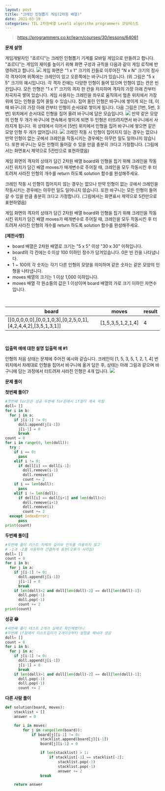```yaml
---
layout: post
title: "크레인 인형뽑기 게임(2차원 배열)"
date: 2021-03-19
categories: TIL 2차원배열 Level1 algorithm programmers 코딩테스트
---
```


> https://programmers.co.kr/learn/courses/30/lessons/64061

**문제 설명**

게임개발자인 "죠르디"는 크레인 인형뽑기 기계를 모바일 게임으로 만들려고 합니다.
"죠르디"는 게임의 재미를 높이기 위해 화면 구성과 규칙을 다음과 같이 게임 로직에 반영하려고 합니다.
![](https://images.velog.io/images/action2thefuture/post/d0a21a47-4f54-465f-ae59-dd410a5bbdb3/1.png)
게임 화면은 "1 x 1" 크기의 칸들로 이루어진 "N x N" 크기의 정사각 격자이며 위쪽에는 크레인이 있고 오른쪽에는 바구니가 있습니다. (위 그림은 "5 x 5" 크기의 예시입니다). 각 격자 칸에는 다양한 인형이 들어 있으며 인형이 없는 칸은 빈칸입니다. 모든 인형은 "1 x 1" 크기의 격자 한 칸을 차지하며 격자의 가장 아래 칸부터 차곡차곡 쌓여 있습니다. 게임 사용자는 크레인을 좌우로 움직여서 멈춘 위치에서 가장 위에 있는 인형을 집어 올릴 수 있습니다. 집어 올린 인형은 바구니에 쌓이게 되는 데, 이때 바구니의 가장 아래 칸부터 인형이 순서대로 쌓이게 됩니다. 다음 그림은 [1번, 5번, 3번] 위치에서 순서대로 인형을 집어 올려 바구니에 담은 모습입니다.
![](https://images.velog.io/images/action2thefuture/post/3471018a-cc17-42d5-98ad-6eb5992bfabb/2.png)
만약 같은 모양의 인형 두 개가 바구니에 연속해서 쌓이게 되면 두 인형은 터뜨려지면서 바구니에서 사라지게 됩니다. 위 상태에서 이어서 [5번] 위치에서 인형을 집어 바구니에 쌓으면 같은 모양 인형 두 개가 없어집니다.
![](https://images.velog.io/images/action2thefuture/post/eac01ccc-db03-4de4-8496-81f1c9ff9868/3.gif)
크레인 작동 시 인형이 집어지지 않는 경우는 없으나 만약 인형이 없는 곳에서 크레인을 작동시키는 경우에는 아무런 일도 일어나지 않습니다. 또한 바구니는 모든 인형이 들어갈 수 있을 만큼 충분히 크다고 가정합니다. (그림에서는 화면표시 제약으로 5칸만으로 표현하였음)

게임 화면의 격자의 상태가 담긴 2차원 배열 board와 인형을 집기 위해 크레인을 작동시킨 위치가 담긴 배열 moves가 매개변수로 주어질 때, 크레인을 모두 작동시킨 후 터트려져 사라진 인형의 개수를 return 하도록 solution 함수를 완성해주세요.

크레인 작동 시 인형이 집어지지 않는 경우는 없으나 만약 인형이 없는 곳에서 크레인을 작동시키는 경우에는 아무런 일도 일어나지 않습니다. 또한 바구니는 모든 인형이 들어갈 수 있을 만큼 충분히 크다고 가정합니다. (그림에서는 화면표시 제약으로 5칸만으로 표현하였음)

게임 화면의 격자의 상태가 담긴 2차원 배열 board와 인형을 집기 위해 크레인을 작동시킨 위치가 담긴 배열 moves가 매개변수로 주어질 때, 크레인을 모두 작동시킨 후 터트려져 사라진 인형의 개수를 return 하도록 solution 함수를 완성해주세요.

**[제한사항]**

- board 배열은 2차원 배열로 크기는 "5 x 5" 이상 "30 x 30" 이하입니다.
- board의 각 칸에는 0 이상 100 이하인 정수가 담겨있습니다.
  0은 빈 칸을 나타냅니다.
- 1 ~ 100의 각 숫자는 각기 다른 인형의 모양을 의미하며 같은 숫자는 같은 모양의 인형을 나타냅니다.
- moves 배열의 크기는 1 이상 1,000 이하입니다.
- moves 배열 각 원소들의 값은 1 이상이며 board 배열의 가로 크기 이하인 자연수입니다.

<br>

| board                                                         | moves             | result |
| ------------------------------------------------------------- | ----------------- | ------ |
| [[0,0,0,0,0],[0,0,1,0,3],[0,2,5,0,1],[4,2,4,4,2],[3,5,1,3,1]] | [1,5,3,5,1,2,1,4] | 4      |

<br>

**입출력 예에 대한 설명**
**입출력 예 #1**

인형의 처음 상태는 문제에 주어진 예시와 같습니다. 크레인이 [1, 5, 3, 5, 1, 2, 1, 4] 번 위치에서 차례대로 인형을 집어서 바구니에 옮겨 담은 후, 상태는 아래 그림과 같으며 바구니에 담는 과정에서 터트려져 사라진 인형은 4개 입니다.
![](https://images.velog.io/images/action2thefuture/post/7cdf0f24-9521-4207-8650-4207e84a174f/4.jpg)

**문제 풀이**

**첫번째 풀이❔**

```python
#첫번째 for문은 성공 두번째 for문에서 if절이 계속 막힘
doll= []
for i in b:
  for j in a:
    if j[i-1] != 0:
      doll.append(j[i-1])
      j[i-1] = 0
      break
count = 0
for i in range(0, len(doll)):
  try :
    if i == 0:
      pass
    elif i != 0:
      if doll[i] == doll[i-1]:
        doll.remove(i-1)
        doll.remove(i)
        count += 2
    if i == len(doll):
      pass
    elif i != len(doll):
      if doll[i] == doll[i+1] and len(doll)>2:
        doll.remove(i+1)
        doll.remove(i)
        count += 2
  except IndexError:
      pass
print(count)
```

**두번째 풀이🥴**

```python
#두번째 풀이 리스트 자체의 길이와 인자를 이용하지 않고
# -1과 -2를 사용하여 간결하게 표현(오류가 사라짐)
doll= []
count = 0
for i in b:
  for j in a:
    if j[i-1] != 0:
      doll.append(j[i-1])
      j[i-1] = 0
      break
    if len(doll)>2 and doll[len(doll)-2] == doll[len(doll)-1]:
      doll.pop(-1)
      doll.pop(-1)
      count += 2
print(count)
```

**성공 😁**

```python
#세번째 풀이 테스트 2개가 실패로 확인해봤더니
#두번째 if절에서 리스트길이가 2개이상부터 설정을 해놔야 성공
doll= []
count = 0
for i in b:
  for j in a:
    if j[i-1] != 0:
      doll.append(j[i-1])
      j[i-1] = 0
      break
    if len(doll)>1 and doll[len(doll)-2] == doll[len(doll)-1]:
      doll.pop(-1)
      doll.pop(-1)
      count += 2
```

**다른 사람 풀이**

```python
def solution(board, moves):
    stacklist = []
    answer = 0

    for i in moves:
        for j in range(len(board)):
            if board[j][i-1] != 0:
                stacklist.append(board[j][i-1])
                board[j][i-1] = 0

                if len(stacklist) > 1:
                    if stacklist[-1] == stacklist[-2]:
                        stacklist.pop(-1)
                        stacklist.pop(-1)
                        answer += 2
                break

    return answer
```
